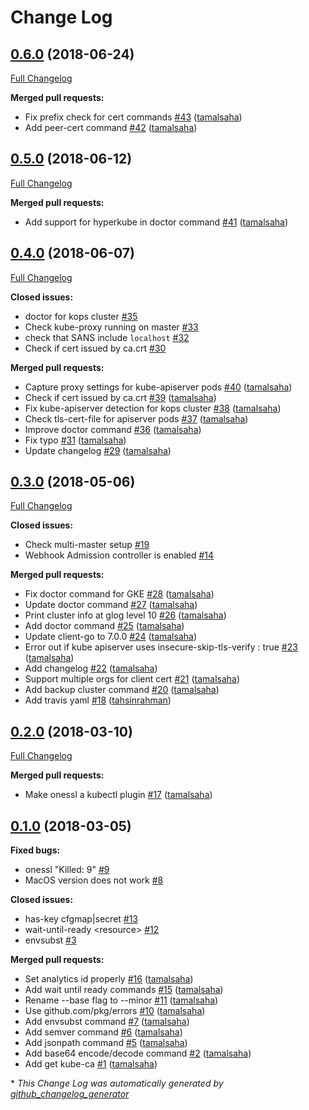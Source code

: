 # Change Log

## [0.6.0](https://github.com/kubepack/onessl/tree/0.6.0) (2018-06-24)
[Full Changelog](https://github.com/kubepack/onessl/compare/0.5.0...0.6.0)

**Merged pull requests:**

- Fix prefix check for cert commands [\#43](https://github.com/kubepack/onessl/pull/43) ([tamalsaha](https://github.com/tamalsaha))
- Add peer-cert command [\#42](https://github.com/kubepack/onessl/pull/42) ([tamalsaha](https://github.com/tamalsaha))

## [0.5.0](https://github.com/kubepack/onessl/tree/0.5.0) (2018-06-12)
[Full Changelog](https://github.com/kubepack/onessl/compare/0.4.0...0.5.0)

**Merged pull requests:**

- Add support for hyperkube in doctor command [\#41](https://github.com/kubepack/onessl/pull/41) ([tamalsaha](https://github.com/tamalsaha))

## [0.4.0](https://github.com/kubepack/onessl/tree/0.4.0) (2018-06-07)
[Full Changelog](https://github.com/kubepack/onessl/compare/0.3.0...0.4.0)

**Closed issues:**

- doctor for kops cluster [\#35](https://github.com/kubepack/onessl/issues/35)
- Check kube-proxy running on master [\#33](https://github.com/kubepack/onessl/issues/33)
- check that SANS include `localhost` [\#32](https://github.com/kubepack/onessl/issues/32)
- Check if cert issued by ca.crt [\#30](https://github.com/kubepack/onessl/issues/30)

**Merged pull requests:**

- Capture proxy settings for kube-apiserver pods [\#40](https://github.com/kubepack/onessl/pull/40) ([tamalsaha](https://github.com/tamalsaha))
- Check if cert issued by ca.crt [\#39](https://github.com/kubepack/onessl/pull/39) ([tamalsaha](https://github.com/tamalsaha))
- Fix kube-apiserver detection for kops cluster [\#38](https://github.com/kubepack/onessl/pull/38) ([tamalsaha](https://github.com/tamalsaha))
- Check tls-cert-file for apiserver pods [\#37](https://github.com/kubepack/onessl/pull/37) ([tamalsaha](https://github.com/tamalsaha))
- Improve doctor command [\#36](https://github.com/kubepack/onessl/pull/36) ([tamalsaha](https://github.com/tamalsaha))
- Fix typo [\#31](https://github.com/kubepack/onessl/pull/31) ([tamalsaha](https://github.com/tamalsaha))
- Update changelog [\#29](https://github.com/kubepack/onessl/pull/29) ([tamalsaha](https://github.com/tamalsaha))

## [0.3.0](https://github.com/kubepack/onessl/tree/0.3.0) (2018-05-06)
[Full Changelog](https://github.com/kubepack/onessl/compare/0.2.0...0.3.0)

**Closed issues:**

- Check multi-master setup [\#19](https://github.com/kubepack/onessl/issues/19)
- Webhook Admission controller is enabled [\#14](https://github.com/kubepack/onessl/issues/14)

**Merged pull requests:**

- Fix doctor command for GKE [\#28](https://github.com/kubepack/onessl/pull/28) ([tamalsaha](https://github.com/tamalsaha))
- Update doctor command [\#27](https://github.com/kubepack/onessl/pull/27) ([tamalsaha](https://github.com/tamalsaha))
- Print cluster info at glog level 10 [\#26](https://github.com/kubepack/onessl/pull/26) ([tamalsaha](https://github.com/tamalsaha))
- Add doctor command [\#25](https://github.com/kubepack/onessl/pull/25) ([tamalsaha](https://github.com/tamalsaha))
- Update client-go to 7.0.0 [\#24](https://github.com/kubepack/onessl/pull/24) ([tamalsaha](https://github.com/tamalsaha))
- Error out if kube apiserver uses  insecure-skip-tls-verify : true [\#23](https://github.com/kubepack/onessl/pull/23) ([tamalsaha](https://github.com/tamalsaha))
- Add changelog [\#22](https://github.com/kubepack/onessl/pull/22) ([tamalsaha](https://github.com/tamalsaha))
- Support multiple orgs for client cert [\#21](https://github.com/kubepack/onessl/pull/21) ([tamalsaha](https://github.com/tamalsaha))
- Add backup cluster command [\#20](https://github.com/kubepack/onessl/pull/20) ([tamalsaha](https://github.com/tamalsaha))
- Add travis yaml [\#18](https://github.com/kubepack/onessl/pull/18) ([tahsinrahman](https://github.com/tahsinrahman))

## [0.2.0](https://github.com/kubepack/onessl/tree/0.2.0) (2018-03-10)
[Full Changelog](https://github.com/kubepack/onessl/compare/0.1.0...0.2.0)

**Merged pull requests:**

- Make onessl a kubectl plugin [\#17](https://github.com/kubepack/onessl/pull/17) ([tamalsaha](https://github.com/tamalsaha))

## [0.1.0](https://github.com/kubepack/onessl/tree/0.1.0) (2018-03-05)
**Fixed bugs:**

- onessl "Killed: 9" [\#9](https://github.com/kubepack/onessl/issues/9)
- MacOS version does not work [\#8](https://github.com/kubepack/onessl/issues/8)

**Closed issues:**

- has-key cfgmap|secret [\#13](https://github.com/kubepack/onessl/issues/13)
- wait-until-ready \<resource\> [\#12](https://github.com/kubepack/onessl/issues/12)
- envsubst [\#3](https://github.com/kubepack/onessl/issues/3)

**Merged pull requests:**

- Set analytics id properly [\#16](https://github.com/kubepack/onessl/pull/16) ([tamalsaha](https://github.com/tamalsaha))
- Add wait until ready commands [\#15](https://github.com/kubepack/onessl/pull/15) ([tamalsaha](https://github.com/tamalsaha))
- Rename --base flag to --minor [\#11](https://github.com/kubepack/onessl/pull/11) ([tamalsaha](https://github.com/tamalsaha))
- Use github.com/pkg/errors [\#10](https://github.com/kubepack/onessl/pull/10) ([tamalsaha](https://github.com/tamalsaha))
- Add envsubst command [\#7](https://github.com/kubepack/onessl/pull/7) ([tamalsaha](https://github.com/tamalsaha))
- Add semver command [\#6](https://github.com/kubepack/onessl/pull/6) ([tamalsaha](https://github.com/tamalsaha))
- Add jsonpath command [\#5](https://github.com/kubepack/onessl/pull/5) ([tamalsaha](https://github.com/tamalsaha))
- Add base64 encode/decode command [\#2](https://github.com/kubepack/onessl/pull/2) ([tamalsaha](https://github.com/tamalsaha))
- Add get kube-ca [\#1](https://github.com/kubepack/onessl/pull/1) ([tamalsaha](https://github.com/tamalsaha))



\* *This Change Log was automatically generated by [github_changelog_generator](https://github.com/skywinder/Github-Changelog-Generator)*